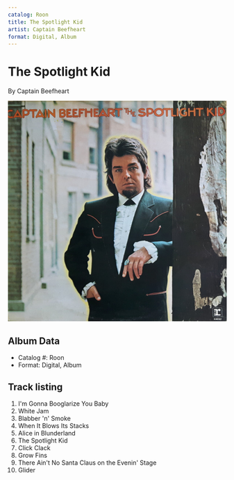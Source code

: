 ```yaml
---
catalog: Roon
title: The Spotlight Kid
artist: Captain Beefheart
format: Digital, Album
---
```


# The Spotlight Kid

By Captain Beefheart

![](../../assets/albumcovers/Captain_Beefheart-The_Spotlight_Kid.png)

## Album Data

- Catalog #: Roon
- Format: Digital, Album


## Track listing


1. I'm Gonna Booglarize You Baby
2. White Jam
3. Blabber 'n' Smoke
4. When It Blows Its Stacks
5. Alice in Blunderland
6. The Spotlight Kid
7. Click Clack
8. Grow Fins
9. There Ain't No Santa Claus on the Evenin' Stage
10. Glider

